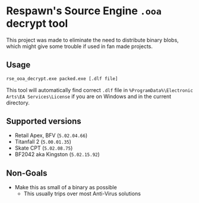 # Respawn's Source Engine `.ooa` decrypt tool

This project was made to eliminate the need to distribute binary blobs, which might give some trouble if used in fan made projects.

## Usage

```bash
rse_ooa_decrypt.exe packed.exe [.dlf file]
```

This tool will automatically find correct `.dlf` file in `%ProgramData%\Electronic Arts\EA Services\License` if you are on Windows and in the current directory.

## Supported versions

 * Retail Apex, BFV (`5.02.04.66`)
 * Titanfall 2 (`5.00.01.35`)
 * Skate CPT (`5.02.08.75`)
 * BF2042 aka Kingston (`5.02.15.92`) 


## Non-Goals

 * Make this as small of a binary as possible
   * This usually trips over most Anti-Virus solutions